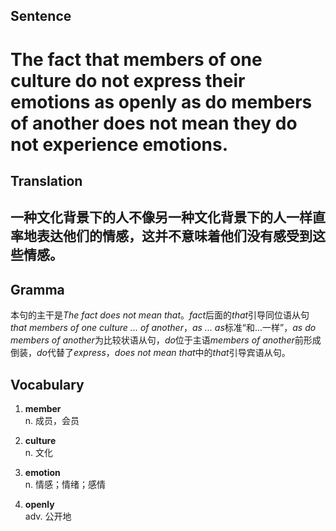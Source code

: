 ## Sentence

<h1>The fact that members of one culture do not express their emotions as openly as do members of another does not mean they do not experience emotions.</h1>

## Translation

<h2>一种文化背景下的人不像另一种文化背景下的人一样直率地表达他们的情感，这并不意味着他们没有感受到这些情感。</h2>

## Gramma     

本句的主干是*The fact does not  mean that*。*fact*后面的*that*引导同位语从句*that members of one culture ... of another*，*as ... as*标准“和...一样”，*as do members of another*为比较状语从句，*do*位于主语*members of another*前形成倒装，*do*代替了*express*，*does not mean that*中的*that*引导宾语从句。      


## Vocabulary   

1. **member**      
n. 成员，会员       

2. **culture**       
n. 文化        

3. **emotion**        
n. 情感；情绪；感情       

4. **openly**       
adv. 公开地       

